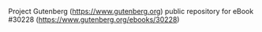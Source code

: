 Project Gutenberg (https://www.gutenberg.org) public repository for eBook #30228 (https://www.gutenberg.org/ebooks/30228)
